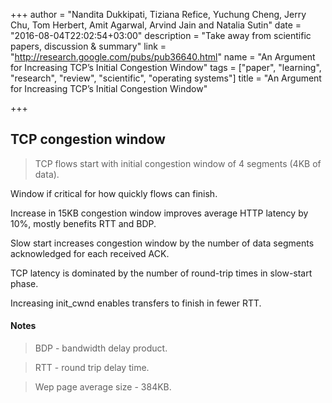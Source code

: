 +++
author = "Nandita Dukkipati, Tiziana Refice, Yuchung Cheng, Jerry Chu, Tom Herbert, Amit Agarwal, Arvind Jain and Natalia Sutin"
date = "2016-08-04T22:02:54+03:00"
description = "Take away from scientific papers, discussion & summary"
link = "http://research.google.com/pubs/pub36640.html"
name = "An Argument for Increasing TCP’s Initial Congestion Window"
tags = ["paper", "learning", "research", "review", "scientific", "operating systems"]
title = "An Argument for Increasing TCP’s Initial Congestion Window"

+++

## TCP congestion window

> TCP flows start with initial congestion window of 4 segments (4KB of data).

Window if critical for how quickly flows can finish. 

Increase in 15KB congestion window improves average HTTP latency by 10%, mostly benefits RTT and BDP.

Slow start increases congestion window by the number of data segments acknowledged for each received ACK.

TCP latency is dominated by the number of round-trip times in slow-start phase. 

Increasing init_cwnd enables transfers to finish in fewer RTT.

#### Notes

> BDP - bandwidth delay product.

> RTT - round trip delay time.

> Wep page average size - 384KB.
